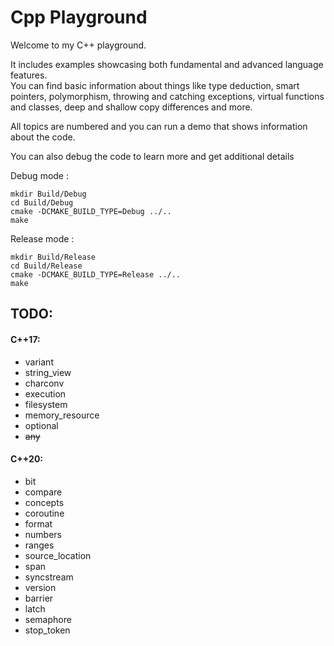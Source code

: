 # Cpp Playground

Welcome to my C++ playground.

It includes examples showcasing both fundamental and advanced language features. <br />
You can find basic information about things like type deduction, smart pointers, polymorphism, throwing and catching exceptions, virtual functions and classes, deep and shallow copy differences and more.

All topics are numbered and you can run a demo that shows information about the code. <br />

You can also debug the code to learn more and get additional details

Debug mode :
```
mkdir Build/Debug 
cd Build/Debug
cmake -DCMAKE_BUILD_TYPE=Debug ../..
make
```

Release mode :
```
mkdir Build/Release
cd Build/Release
cmake -DCMAKE_BUILD_TYPE=Release ../..
make
```


## TODO:

#### C++17:
- variant 
- string_view
- charconv
- execution
- filesystem
- memory_resource
- optional
- ~~any~~

#### C++20:
- bit
- compare
- concepts
- coroutine
- format
- numbers
- ranges
- source_location
- span
- syncstream
- version
- barrier
- latch
- semaphore
- stop_token 

 



